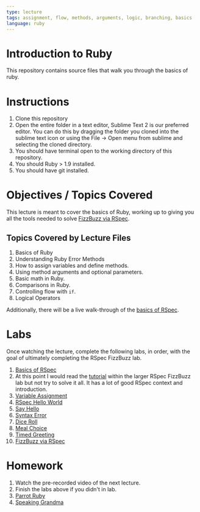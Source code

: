 ```yaml
---
type: lecture
tags: assignment, flow, methods, arguments, logic, branching, basics
language: ruby
---
```


# Introduction to Ruby

This repository contains source files that walk you through the basics of ruby.

# Instructions

1. Clone this repository
2. Open the entire folder in a text editor, Sublime Text 2 is our preferred editor. You can do this by dragging the folder you cloned into the sublime text icon or using the File -> Open menu from sublime and selecting the cloned directory.
3. You should have terminal open to the working directory of this repository.
4. You should Ruby > 1.9 installed.
5. You should have git installed.

# Objectives / Topics Covered

This lecture is meant to cover the basics of Ruby, working up to giving you all the tools needed to solve [FizzBuzz via RSpec](https://github.com/flatiron-school-training/rspec-fizzbuzz-xo-group).

## Topics Covered by Lecture Files

1. Basics of Ruby
2. Understanding Ruby Error Methods
3. How to assign variables and define methods.
4. Using method arguments and optional parameters.
5. Basic math in Ruby.
6. Comparisons in Ruby.
7. Controlling flow with `if`.
8. Logical Operators

Additionally, there will be a live walk-through of the [basics of RSpec](https://github.com/flatiron-school-training/rspec-basics-xo-group).

# Labs

Once watching the lecture, complete the following labs, in order, with the goal of ultimately completing the RSpec FizzBuzz lab.

1. [Basics of RSpec](https://github.com/flatiron-school-training/rspec-basics-xo-group)
15. At this point I would read the [tutorial](https://github.com/flatiron-school-training/rspec-fizzbuzz-xo-group/blob/master/README.md) within the larger RSpec FizzBuzz lab but not try to solve it all. It has a lot of good RSpec context and introduction.
2. [Variable Assignment](https://github.com/flatiron-school-training/ruby-variable-assignment-xo-group)
3. [RSpec Hello World](https://github.com/flatiron-school-training/ruby-hello-world-xo-group)
4. [Say Hello](https://github.com/flatiron-school-training/say-hello-xo-group)
5. [Syntax Error](https://github.com/flatiron-school-training/syntax-error-ruby-xo-group)
6. [Dice Roll](https://github.com/flatiron-school-training/dice-roll-xo-group)
7. [Meal Choice](https://github.com/flatiron-school-training/meal-choice-xo-group)
8. [Timed Greeting](https://github.com/flatiron-school-training/timed-greeting-xo-group)
9. [FizzBuzz via RSpec](https://github.com/flatiron-school-training/rspec-fizzbuzz-xo-group)

# Homework

1. Watch the pre-recorded video of the next lecture.
2. Finish the labs above if you didn't in lab.
3. [Parrot Ruby](https://github.com/flatiron-school-training/parrot-ruby-xo-group)
4. [Speaking Grandma](https://github.com/flatiron-school-training/speaking-grandma-xo-group)
